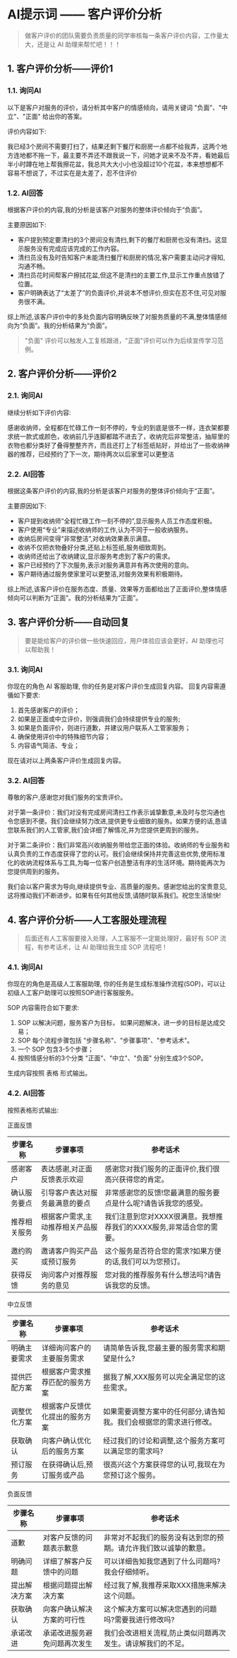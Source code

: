 <!---
markmeta_author: titlwind
markmeta_date: 2023-07-06
markmeta_title: AI提示词 —— 客户评价分析
markmeta_categories: ai
markmeta_tags: ai,prompt-engineering
-->
# AI提示词 —— 客户评价分析


> 做客户评价的团队需要负责质量的同学审核每一条客户评价内容，工作量太大，还是让 AI 助理来帮忙吧！！！


## 1. 客户评价分析——评价1

### 1.1. 询问AI

以下是客户对服务的评价，请分析其中客户的情感倾向，请用关键词 "负面"、"中立"、"正面" 给出你的答案。

评价内容如下:

我已经3个房间不需要打扫了，结果还剩下餐厅和厨房一点都不给我弄，这两个地方连地都不拖一下，最主要不弄还不跟我说一下，问她才说来不及不弄，看她最后半小时蹲在地上帮我擦花盆，我总共大大小小也没超过10个花盆，本来想想都不容易不想说了，不过实在是太差了，忍不住评价


### 1.2. AI回答

根据客户评价的内容,我的分析是该客户对服务的整体评价倾向于“负面”。

主要原因如下:

- 客户提到预定要清扫的3个房间没有清扫,剩下的餐厅和厨房也没有清扫。这显示服务没有完成应该完成的工作内容。
- 清扫员没有及时告知客户未能清扫餐厅和厨房的情况,客户需要主动问才得知,沟通不畅。
- 清扫员花时间帮客户擦拭花盆,但这不是清扫的主要工作,显示工作重点放错了位置。
- 客户明确表达了“太差了”的负面评价,并说本不想评价,但实在忍不住,可见对服务很不满。

综上所述,该客户评价中的多处负面内容明确反映了对服务质量的不满,整体情感倾向为“负面”。我的分析结果为“负面”。


> "负面" 评价可以触发人工复核跟进，"正面"评价可以作为后续宣传学习范例。


## 2. 客户评价分析——评价2


### 2.1. 询问AI

继续分析如下评价内容:

感谢收纳师，全程都在忙碌工作一刻不停的，专业的到底是很不一样，连衣架都要求统一款式或颜色，收纳前几乎连脚都踏不进去了，收纳完后非常整洁，抽屉里的衣物也都分类好了叠得整整齐齐，而且还打上了标签纸贴好，并给出了一些收纳神器的推荐，已经预约了下一次，期待两次以后家里可以更整洁


### 2.2. AI回答

根据这条客户评价的内容,我的分析是该客户对服务的整体评价倾向于“正面”。

主要原因如下:

- 客户提到收纳师“全程忙碌工作一刻不停的”,显示服务人员工作态度积极。
- 客户使用“专业”来描述收纳师的工作,认为不同于一般收纳服务。
- 收纳后房间变得“非常整洁”,对收纳效果表示满意。
- 收纳不仅把衣物叠好分类,还贴上标签纸,服务细致周到。
- 收纳师还给出了收纳建议,显示服务考虑到了客户的需求。
- 客户已经预约了下次服务,表示对服务满意并有再次使用的意向。
- 客户期待通过服务使家里可以更整洁,对服务效果有积极期待。

综上所述,该客户评价在服务态度、质量、效果等方面都给出了正面评价,整体情感倾向可以判断为“正面”。我的分析结果为“正面”。


## 3. 客户评价分析——自动回复

> 要是能给客户的评价做一些快速回应，用户体验应该会更好，AI 助理也可以帮助我！

### 3.1. 询问AI

你现在的角色 AI 客服助理, 你的任务是对客户评价生成回复内容。
回复内容需遵循如下要求:
1. 首先感谢客户的评价；
2. 如果是正面或中立评价，则强调我们会持续提供专业的服务;
3. 如果是负面评价，则进行道歉，并建议用户联系人工管家服务；
4. 确保使用评价中的特殊细节内容；
5. 内容语气简洁、专业；

现在请对以上两条客户评价生成回复内容。


### 3.2. AI回答

尊敬的客户,感谢您对我们服务的宝贵评价。

对于第一条评价：我们对没有完成房间清扫工作表示诚挚歉意,未及时与您沟通也令您感到不便。我们会继续努力改进,提供更专业细致的服务。如果方便的话,恳请您联系我们的人工管家,我们会详细了解情况,并为您提供更周到的服务。

对于第二条评价：我们非常高兴收纳服务带给您正面的体验。收纳师的专业服务和认真负责的工作态度获得了您的认可。我们会继续保持并完善这些优势,使用标准化的收纳流程体系与工具,为每一位客户创造整洁有序的生活环境。期待能再次为您提供周到的服务。

我们会以客户需求为导向,继续提供专业、高质量的服务。感谢您给出的宝贵意见,这将推动我们不断进步。如果有任何其他反馈,请随时联系我们。祝您生活愉快!


## 4. 客户评价分析——人工客服处理流程

> 后面还有人工客服要接入处理，人工客服不一定能处理好，最好有 SOP 流程，有参考话术，让 AI 助理给我生成 SOP 流程吧！

### 4.1. 询问AI

你现在的角色是高级人工客服助理, 你的任务是生成标准操作流程(SOP)，可以让初级人工客户助理可以按照SOP进行客服服务。

SOP 内容需符合如下要求:
1. SOP 以解决问题，服务客户为目标， 如果问题解决，进一步的目标是达成交易；
2. SOP 每个流程步骤包括 "步骤名称"、"步骤事项"、"参考话术"。
3. 一个 SOP 包含3-5个步骤；
4. 按照情感分析的3个分类 "正面"、"中立"、"负面" 分别生成3个SOP。

生成内容按照 表格 形式输出。


### 4.2. AI回答

按照表格形式输出:

正面反馈

步骤名称|步骤事项|参考话术
-|-|-
感谢客户|表达感谢,对正面反馈表示欢迎|感谢您对我们服务的正面评价,我们很高兴获得您的肯定。
确认服务要点|引导客户表达对服务最满意的要点|非常感谢您的反馈!您最满意的服务要点是什么呢?请告诉我您的感受。  
推荐相关服务|根据客户需求,主动推荐相关产品服务|我们注意到您对XXXX很满意。我想推荐我们的XXXX服务,非常适合您的需要。
邀约购买|邀请客户购买产品或预订服务|这个服务是否符合您的需求?如果方便的话,我们可以为您预订。
获得反馈|询问客户对推荐服务的意见|您对我的推荐服务有什么想法吗?请告诉我您的反馈。

中立反馈

步骤名称|步骤事项|参考话术
-|-|-
明确主要需求|详细询问客户的主要服务需求|请简单告诉我,您最主要的服务需求和期望是什么?
提供匹配方案|根据客户需求推荐匹配的服务方案|据我了解,XXX服务可以完全满足您的这些需求。
调整优化方案|根据客户反馈优化提出的服务方案|如果需要调整方案中的任何部分,请告知我。我们会根据您的需求进行修改。  
获取确认|向客户确认优化后的服务方案|经过我们的讨论和调整,这个服务方案可以满足您的需求吗?
预订服务|在获得确认后,预订服务或产品|很高兴这个方案获得您的认可,我现在为您预订这个服务。

负面反馈

步骤名称|步骤事项|参考话术
-|-|-
道歉|对客户反馈的问题表示歉意|非常对不起我们的服务没有达到您的预期。请允许我们致以诚挚的歉意。
明确问题|详细了解客户反馈中的问题|可以详细告知我您遇到了什么问题吗?我会仔细倾听。  
提出解决方案|根据问题提出解决方案|经过我了解,我推荐采取XXX措施来解决这个问题。
获取确认|向客户确认解决方案的可行性|这个解决方案可以解决您遇到的问题吗?需要我进行修改吗?
承诺改进|承诺改进服务避免问题再次发生|我们会改进相关流程,防止类似问题再次发生。请谅解我们的不足。


